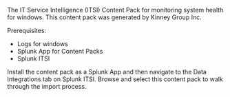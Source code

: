 The IT Service Intelligence (ITSI) Content Pack for monitoring system health for windows. This content pack was generated by Kinney Group Inc.

Prerequisites:
- Logs for windows
- Splunk App for Content Packs
- Splunk ITSI

Install the content pack as a Splunk App and then navigate to the Data Integrations tab on Splunk ITSI. Browse and select this content pack to walk through the import process.